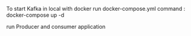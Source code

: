 To start Kafka in local with docker run docker-compose.yml
command : docker-compose up -d

run Producer and consumer application
